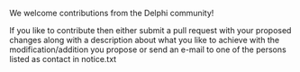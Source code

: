 We welcome contributions from the Delphi community!

If you like to contribute then either submit a pull request with your proposed
changes along with a description about what you like to achieve with the 
modification/addition you propose or send an e-mail to one of the persons listed 
as contact in notice.txt

